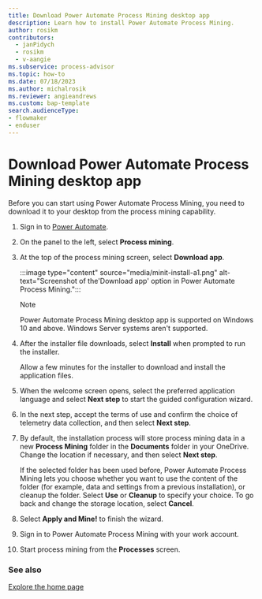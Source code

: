 ```yaml
---
title: Download Power Automate Process Mining desktop app
description: Learn how to install Power Automate Process Mining.
author: rosikm
contributors:
  - janPidych
  - rosikm
  - v-aangie
ms.subservice: process-advisor
ms.topic: how-to
ms.date: 07/18/2023
ms.author: michalrosik
ms.reviewer: angieandrews
ms.custom: bap-template
search.audienceType:
- flowmaker
- enduser
---
```


# Download Power Automate Process Mining desktop app

Before you can start using Power Automate Process Mining, you need to download it to your desktop from the process mining capability.

1. Sign in to [Power Automate](https://make.powerautomate.com).

1. On the panel to the left, select **Process mining**.

1. At the top of the process mining screen, select **Download app**.
  
    :::image type="content" source="media/minit-install-a1.png" alt-text="Screenshot of the'Download app' option in Power Automate Process Mining.":::

    > [!NOTE]
    > Power Automate Process Mining desktop app is supported on Windows 10 and above. Windows Server systems aren't supported.

1. After the installer file downloads, select **Install** when prompted to run the installer.

   Allow a few minutes for the installer to download and install the application files.

1. When the welcome screen opens, select the preferred application language and select **Next step** to start the guided configuration wizard.

1. In the next step, accept the terms of use and confirm the choice of telemetry data collection, and then select **Next step**.

1. By default, the installation process will store process mining data in a new **Process Mining** folder in the **Documents** folder in your OneDrive. Change the location if necessary, and then select **Next step**.

    If the selected folder has been used before, Power Automate Process Mining lets you choose whether you want to use the content of the folder (for example, data and settings from a previous installation), or cleanup the folder. Select **Use** or **Cleanup** to specify your choice. To go back and change the storage location, select **Cancel**.

1. Select **Apply and Mine!** to finish the wizard.

1. Sign in to Power Automate Process Mining with your work account.

1. Start process mining from the **Processes** screen.

### See also

[Explore the home page](process-hub.md)
